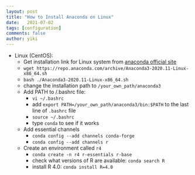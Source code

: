 ```yaml
---
layout: post
title: "How to Install Anaconda on Linux"
date:   2021-07-02
tags: [configuration]
comments: false
author: yiki
---
```


- Linux (CentOS):
    - Get installation link for Linux system from [anaconda official site](https://www.anaconda.com/products/individual#linux)
    - `wget https://repo.anaconda.com/archive/Anaconda3-2020.11-Linux-x86_64.sh`
    - `bash ./Anaconda3-2020.11-Linux-x86_64.sh`
    - change the installation path to `/your_own_path/anaconda3`
    - Add PATH to /.bashrc file: 
        - `vi ~/.bashrc`
        - add `export PATH=/your_own_path/anaconda3/bin:$PATH` to the last line of `.bashrc` file
        - `source ~/.bashrc`
        - type `conda` to see if it works
    - Add essential channels
        - `conda config --add channels conda-forge`
        - `conda config --add channels r`
    - Create an environment called `r4`
        - `conda create -n r4 r-essentials r-base`
        - check what versions of R are available: `conda search R`
        - install R 4.0:  `conda install R=4.0`
